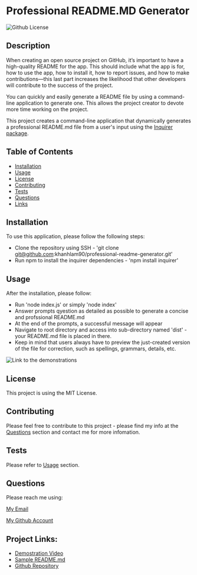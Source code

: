 # Professional README.MD Generator

![Github License](https://img.shields.io/static/v1?label=License&message=MIT&color=blue&style=for-the-badge)

## Description
When creating an open source project on GitHub, it’s important to have a high-quality README for the app. This should include what the app is for, how to use the app, how to install it, how to report issues, and how to make contributions—this last part increases the likelihood that other developers will contribute to the success of the project.

You can quickly and easily generate a README file by using a command-line application to generate one. This allows the project creator to devote more time working on the project.

This project creates a command-line application that dynamically generates a professional README.md file from a user's input using the [Inquirer package](https://www.npmjs.com/package/inquirer).

## Table of Contents

* [Installation](#installation)
* [Usage](#usage)
* [License](#license)
* [Contributing](#contributing)
* [Tests](#tests)
* [Questions](#questions)
* [Links](#links)

## Installation

To use this application, please follow the following steps:
- Clone the repository using SSH - 'git clone git@github.com:khanhlam90/professional-readme-generator.git'
- Run npm to install the inquirer dependencies - 'npm install inquirer'

## Usage 
After the installation, please follow:
- Run 'node index.js' or simply 'node index'
- Answer prompts qyestion as detailed as possible to generate a concise and profssional README.md
- At the end of the prompts, a successful message will appear
- Navigate to root directory and access into sub-directory named 'dist' - your README.md file is placed in there.
- Keep in mind that users always have to preview the just-created version of the file for correction, such as spellings, grammars, details, etc.

![Link to the demonstrations](./assets/video/readme-demonstration)

## License

This project is using the MIT License.

## Contributing

Please feel free to contribute to this project - please find my info at the [Questions](#questions) section and contact me for more infomation.

## Tests

Please refer to [Usage](#usage) section.

## Questions

Please reach me using:

<a href = "mailto:khanhlam1990@yahoo.com"> My Email </a>

[My Github Account](https://github.com/khanhlam90)

## Project Links:
* [Demostration Video](./assets/video/readme-demonstration)
* [Sample README.md](./dist/README.md)
* [Github Repository](#https://github.com/khanhlam90/professional-readme-generator.git)

